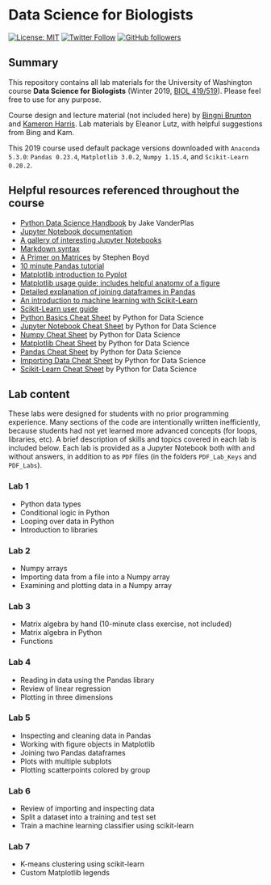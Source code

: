 # Data Science for Biologists
[![License: MIT](https://img.shields.io/badge/License-MIT-blue.svg?style=flat-square)](https://opensource.org/licenses/MIT)
[![Twitter Follow](https://img.shields.io/twitter/follow/eleanor_lutz.svg?style=flat-square&logo=twitter&label=Follow)](https://twitter.com/eleanor_lutz)
[![GitHub followers](https://img.shields.io/github/followers/eleanorlutz.svg?style=flat-square&logo=github&label=Follow)](https://github.com/eleanorlutz)

## Summary
This repository contains all lab materials for the University of Washington course **Data Science for Biologists** (Winter 2019, [BIOL 419/519](https://www.washington.edu/students/crscat/biology.html)). Please feel free to use for any purpose.

Course design and lecture material (not included here) by [Bingni Brunton](https://github.com/bwbrunton) and [Kameron Harris](https://github.com/kharris/). Lab materials by Eleanor Lutz, with helpful suggestions from Bing and Kam.

This 2019 course used default package versions downloaded with `Anaconda 5.3.0`: `Pandas 0.23.4`, `Matplotlib 3.0.2`, `Numpy 1.15.4`, and `Scikit-Learn 0.20.2`.

## Helpful resources referenced throughout the course

- [Python Data Science Handbook](http://shop.oreilly.com/product/0636920034919.do) by Jake VanderPlas
- [Jupyter Notebook documentation](https://jupyter-notebook.readthedocs.io/en/stable/)
- [A gallery of interesting Jupyter Notebooks](https://github.com/jupyter/jupyter/wiki/A-gallery-of-interesting-Jupyter-Notebooks)
- [Markdown syntax](https://github.com/adam-p/markdown-here/wiki/Markdown-Cheatsheet)
- [A Primer on Matrices](https://see.stanford.edu/materials/lsoeldsee263/Additional1-notes-matrix-primer.pdf) by Stephen Boyd
- [10 minute Pandas tutorial](http://pandas.pydata.org/pandas-docs/stable/getting_started/10min.html)
- [Matplotlib introduction to Pyplot](https://matplotlib.org/tutorials/introductory/pyplot.html)
- [Matplotlib usage guide: includes helpful anatomy of a figure](https://matplotlib.org/tutorials/introductory/usage.html)
- [Detailed explanation of joining dataframes in Pandas](http://chris.friedline.net/2015-12-15-rutgers/lessons/python2/04-merging-data.html)
- [An introduction to machine learning with Scikit-Learn](https://scikit-learn.org/stable/tutorial/basic/tutorial.html)
- [Scikit-Learn user guide](https://scikit-learn.org/stable/user_guide.html)
- [Python Basics Cheat Sheet](https://datacamp-community-prod.s3.amazonaws.com/e30fbcd9-f595-4a9f-803d-05ca5bf84612) by Python for Data Science
- [Jupyter Notebook Cheat Sheet](https://datacamp-community-prod.s3.amazonaws.com/48093c40-5303-45f4-bbf9-0c96c0133c40) by Python for Data Science
- [Numpy Cheat Sheet](https://datacamp-community-prod.s3.amazonaws.com/e9f83f72-a81b-42c7-af44-4e35b48b20b7) by Python for Data Science
- [Matplotlib Cheat Sheet](https://datacamp-community-prod.s3.amazonaws.com/28b8210c-60cc-4f13-b0b4-5b4f2ad4790b) by Python for Data Science
- [Pandas Cheat Sheet](https://datacamp-community-prod.s3.amazonaws.com/9f0f2ae1-8bd8-4302-a67b-e17f3059d9e8) by Python for Data Science
- [Importing Data Cheat Sheet](https://datacamp-community-prod.s3.amazonaws.com/50d31142-3de0-4159-89b9-18b718a728ef) by Python for Data Science
- [Scikit-Learn Cheat Sheet](https://datacamp-community-prod.s3.amazonaws.com/5433fa18-9f43-44cc-b228-74672efcd116) by Python for Data Science

## Lab content
These labs were designed for students with no prior programming experience. Many sections of the code are intentionally written inefficiently, because students had not yet learned more advanced concepts (for loops, libraries, etc). A brief description of skills and topics covered in each lab is included below. Each lab is provided as a Jupyter Notebook both with and without answers, in addition to as `PDF` files (in the folders `PDF_Lab_Keys` and `PDF_Labs`).

### Lab 1
- Python data types
- Conditional logic in Python
- Looping over data in Python
- Introduction to libraries

### Lab 2
- Numpy arrays
- Importing data from a file into a Numpy array
- Examining and plotting data in a Numpy array

### Lab 3
- Matrix algebra by hand (10-minute class exercise, not included)
- Matrix algebra in Python
- Functions

### Lab 4
- Reading in data using the Pandas library
- Review of linear regression
- Plotting in three dimensions

### Lab 5
- Inspecting and cleaning data in Pandas
- Working with figure objects in Matplotlib
- Joining two Pandas dataframes
- Plots with multiple subplots
- Plotting scatterpoints colored by group

### Lab 6
- Review of importing and inspecting data
- Split a dataset into a training and test set
- Train a machine learning classifier using scikit-learn

### Lab 7
- K-means clustering using scikit-learn
- Custom Matplotlib legends